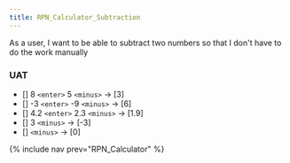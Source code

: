 ```yaml
---
title: RPN_Calculator_Subtraction
---
```

As a user, I want to be able to subtract two numbers so that I don't have to do the work manually

### UAT
* [] 8 ```<enter>``` 5 ```<minus>``` -> [3]
* [] -3 ```<enter>``` -9 ```<minus>``` -> [6]
* [] 4.2 ```<enter>``` 2.3 ```<minus>``` -> [1.9]
* [] 3 ```<minus>``` -> [-3]
* [] ```<minus>``` -> [0]


{% include nav prev="RPN_Calculator" %}
